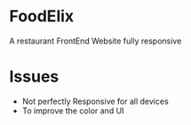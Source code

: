 # FoodElix
A restaurant FrontEnd Website fully responsive


# Issues 
- Not perfectly Responsive for all devices
- To improve the color and UI
